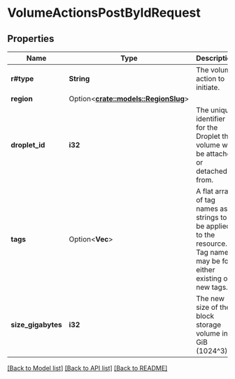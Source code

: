 # VolumeActionsPostByIdRequest

## Properties

Name | Type | Description | Notes
------------ | ------------- | ------------- | -------------
**r#type** | **String** | The volume action to initiate. | 
**region** | Option<[**crate::models::RegionSlug**](region_slug.md)> |  | [optional]
**droplet_id** | **i32** | The unique identifier for the Droplet the volume will be attached or detached from. | 
**tags** | Option<**Vec<String>**> | A flat array of tag names as strings to be applied to the resource. Tag names may be for either existing or new tags. | [optional]
**size_gigabytes** | **i32** | The new size of the block storage volume in GiB (1024^3). | 

[[Back to Model list]](../README.md#documentation-for-models) [[Back to API list]](../README.md#documentation-for-api-endpoints) [[Back to README]](../README.md)


